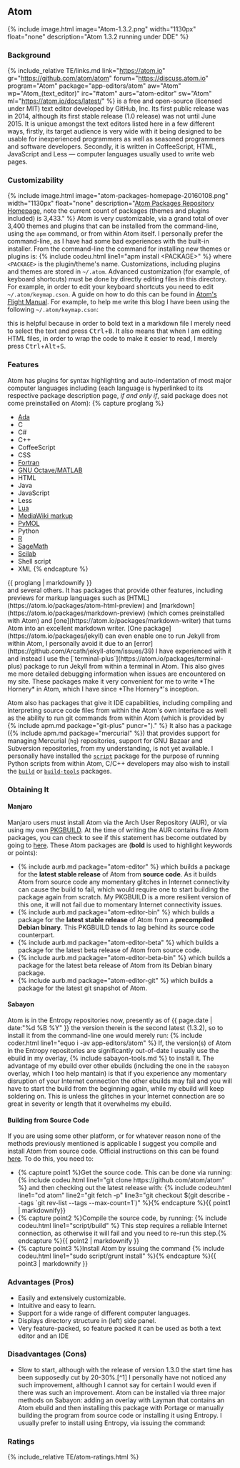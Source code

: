 ## Atom
{% include image.html image="Atom-1.3.2.png" width="1130px" float="none" description="Atom 1.3.2 running under DDE" %}

### Background
{% include_relative TE/links.md link="https://atom.io" gr="https://github.com/atom/atom" forum="https://discuss.atom.io" program="Atom" package="app-editors/atom" aw="Atom" wp="Atom_(text_editor)" irc="#atom" aurs="atom-editor" sw="Atom" ml="https://atom.io/docs/latest/" %} is a free and open-source (licensed under MIT) text editor developed by GitHub, Inc. Its first public release was in 2014, although its first stable release (1.0 release) was not until June 2015. It is unique amongst the text editors listed here in a few different ways, firstly, its target audience is very wide with it being designed to be usable for inexperienced programmers as well as seasoned programmers and software developers. Secondly, it is written in CoffeeScript, HTML, JavaScript and Less &mdash; computer languages usually used to write web pages.

### Customizability
{% include image.html image="atom-packages-homepage-20160108.png" width="1130px" float="none" description="[Atom Packages Repository Homepage](https://atom.io/packages), note the current count of packages (themes and plugins included) is 3,433." %}
Atom is very customizable, via a grand total of over 3,400 themes and plugins that can be installed from the command-line, using the `apm` command, or from within Atom itself. I personally prefer the command-line, as I have had some bad experiences with the built-in installer. From the command-line the command for installing new themes or plugins is:
{% include codeu.html line1="apm install &lt;PACKAGE&gt;" %}
where `<PACKAGE>` is the plugin/theme's name. Customizations, including plugins and themes are stored in `~/.atom`. Advanced customization (for example, of keyboard shortcuts) must be done by directly editing files in this directory. For example, in order to edit your keyboard shortcuts you need to edit `~/.atom/keymap.cson`. A guide on how to do this can be found in [Atom's Flight Manual](https://atom.io/docs/latest/using-atom-basic-customization#customizing-key-bindings). For example, to help me write this blog I have been using the following `~/.atom/keymap.cson`:
<script src="/js/93dd0d16cd40875faa9e.js"></script>
this is helpful because in order to bold text in a markdown file I merely need to select the text and press <kbd>Ctrl</kbd>+<kbd>B</kbd>. It also means that when I am editing HTML files, in order to wrap the code to make it easier to read, I merely press <kbd>Ctrl</kbd>+<kbd>Alt</kbd>+<kbd>S</kbd>.

### Features
Atom has plugins for syntax highlighting and auto-indentation of most major computer languages including (each language is hyperlinked to its respective package description page, *if and only if*, said package does not come preinstalled on Atom):
{% capture proglang %}
* [Ada](https://atom.io/packages/language-ada)
* C
* C#
* C++
* CoffeeScript
* CSS
* [Fortran](https://atom.io/packages/language-fortran)
* [GNU Octave/MATLAB](https://atom.io/packages/language-matlab-octave)
* HTML
* Java
* JavaScript
* Less
* [Lua](https://atom.io/packages/language-lua)
* [MediaWiki markup](https://atom.io/packages/language-mediawiki)
* [PyMOL](https://atom.io/packages/language-pymol)
* Python
* [R](https://atom.io/packages/language-r)
* [SageMath](https://atom.io/packages/language-sage)
* [Scilab](https://atom.io/packages/language-scilab)
* Shell script
* XML
{% endcapture %}
<div class="div-col columns column-count column-count-3" style="-moz-column-count: 3; -webkit-column-count: 3; column-count: 3;">{{ proglang | markdownify }}</div>
and several others. It has packages that provide other features, including previews for markup languages such as [HTML](https://atom.io/packages/atom-html-preview) and [markdown](https://atom.io/packages/markdown-preview) (which comes preinstalled with Atom) and [one](https://atom.io/packages/markdown-writer) that turns Atom into an excellent markdown writer. [One package](https://atom.io/packages/jekyll) can even enable one to run Jekyll from within Atom, I personally avoid it due to an [error](https://github.com/Arcath/jekyll-atom/issues/39) I have experienced with it and instead I use the [`terminal-plus`](https://atom.io/packages/terminal-plus) package to run Jekyll from within a terminal in Atom. This also gives me more detailed debugging information when issues are encountered on my site. These packages make it very convenient for me to write *The Hornery* in Atom, which I have since *The Hornery*'s inception.

Atom also has packages that give it IDE capabilities, including compiling and interpreting source code files from within the Atom's own interface as well as the ability to run git commands from within Atom (which is provided by {% include apm.md package="git-plus" puncr=")." %} It also has a package ({% include apm.md package="mercurial" %}) that provides support for managing Mercurial (`hg`) repositories, support for GNU Bazaar and Subversion repositories, from my understanding, is not yet available. I personally have installed the [`script`](https://atom.io/packages/script) package for the purpose of running Python scripts from within Atom, C/C++ developers may also wish to install the [`build`](https://atom.io/packages/build) or [`build-tools`](https://atom.io/packages/build-tools) packages.

### Obtaining It
#### Manjaro
Manjaro users must install Atom via the Arch User Repository (AUR), or via using my own [PKGBUILD](https://github.com/fusion809/PKGBUILDs/blob/master/atom-editor/PKGBUILD). At the time of writing the AUR contains five Atom packages, you can check to see if this statement has become outdated by going to [here](https://aur.archlinux.org/packages/?O=0&SeB=nd&K=atom-editor&outdated=&SB=n&SO=a&PP=50&do_Search=Go). These Atom packages are (**bold** is used to highlight keywords or points):
* {% include aurb.md package="atom-editor" %} which builds a package for the **latest stable release** of Atom from **source code**. As it builds Atom from source code any momentary glitches in Internet connectivity can cause the build to fail, which would require one to start building the package again from scratch. My PKGBUILD is a more resilient version of this one, it will not fail due to momentary Internet connectivity issues.
* {% include aurb.md package="atom-editor-bin" %} which builds a package for the **latest stable release** of Atom from a **precompiled Debian binary**. This PKGBUILD tends to lag behind its source code counterpart.
* {% include aurb.md package="atom-editor-beta" %} which builds a package for the latest beta release of Atom from source code.
* {% include aurb.md package="atom-editor-beta-bin" %} which builds a package for the latest beta release of Atom from its Debian binary package.
* {% include aurb.md package="atom-editor-git" %} which builds a package for the latest git snapshot of Atom.

#### Sabayon
Atom is in the Entropy repositories now, presently as of {{ page.date | date:"%d %B %Y" }} the version therein is the second latest (1.3.2), so to install it from the command-line one would merely run:
{% include coder.html line1="equo i -av app-editors/atom" %}
If, the version(s) of Atom in the Entropy repositories are significantly out-of-date I usually use the ebuild in my overlay, {% include sabayon-tools.md %} to install it. The advantage of my ebuild over other ebuilds (including the one in the `sabayon` overlay, which I too help mantain) is that if you experience any momentary disruption of your Internet connection the other ebuilds may fail and you will have to start the build from the beginning again, while my ebuild will keep soldering on. This is unless the glitches in your Internet connection are so great in severity or length that it overwhelms my ebuild.

#### Building from Source Code
If you are using some other platform, or for whatever reason none of the methods previously mentioned is applicable I suggest you compile and install Atom from source code. Official instructions on this can be found [here](https://github.com/atom/atom/blob/master/docs/build-instructions/linux.md). To do this, you need to:
<ul>
  <li>{% capture point1 %}Get the source code. This can be done via running: {% include codeu.html line1="git clone https://github.com/atom/atom" %} and then checking out the latest release with: {% include codeu.html line1="cd atom" line2="git fetch -p" line3="git checkout $(git describe --tags `git rev-list --tags --max-count=1`)" %}{% endcapture %}{{ point1 | markdownify}}</li>
  <li>{% capture point2 %}Compile the source code, by running: {% include codeu.html line1="script/build" %} This step requires a reliable Internet connection, as otherwise it will fail and you need to re-run this step.{% endcapture %}{{ point2 | markdownify }}</li>
  <li>{% capture point3 %}Install Atom by issuing the command {% include codeu.html line1="sudo script/grunt install" %}{% endcapture %}{{ point3 | markdownify }}</li>
</ul>

### Advantages (Pros)
* Easily and extensively customizable.
* Intuitive and easy to learn.
* Support for a wide range of different computer languages.
* Displays directory structure in (left) side panel.
* Very feature-packed, so feature packed it can be used as both a text editor and an IDE

### Disadvantages (Cons)
* Slow to start, although with the release of version 1.3.0 the start time has been supposedly cut by 20-30%.[^1] I personally have not noticed any such improvement, although I cannot say for certain I would even if there was such an improvement. Atom can be installed via three major methods on Sabayon: adding an overlay with Layman that contains an Atom ebuild and then installing this package with Portage or manually building the program from source code or installing it using Entropy. I usually prefer to install using Entropy, via issuing the command:

### Ratings
{% include_relative TE/atom-ratings.html %}
